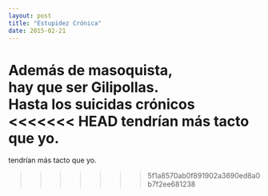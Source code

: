 ```yaml
---
layout: post
title: "Estupidez Crónica"
date: 2015-02-21
---
```


Además de masoquista,  
hay que ser Gilipollas.  
Hasta los suicidas crónicos  
<<<<<<< HEAD
tendrían más tacto que yo.
=======
tendrían más tacto que yo.
>>>>>>> 5f1a8570ab0f891902a3690ed8a0b7f2ee681238
